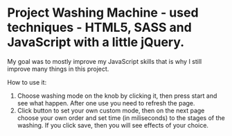 ﻿# Project Washing Machine - used techniques - HTML5, SASS and JavaScript with a little jQuery. 
My goal was to mostly improve my JavaScript skills that is why I still improve many things in this project.


How to use it:
1. Choose washing mode on the knob by clicking it, then press start and see what happen.
After one use you need to refresh the page.
2. Click button to set your own custom mode, then on the next page choose your own order and set time (in miliseconds) to the stages of the washing. If you click save, then you will see effects of your choice.


